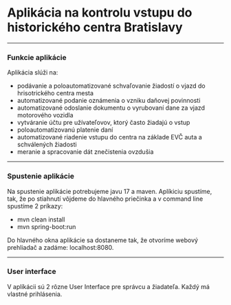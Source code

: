 # Aplikácia na kontrolu vstupu do historického centra Bratislavy

---

### Funkcie aplikácie

Aplikácia slúži na:

- podávanie a poloautomatizované schvaľovanie žiadostí o vjazd do hrisotrického centra mesta
- automatizované podanie oznámenia o vzniku daňovej povinnosti
- automatizované odoslanie dokumentu o vyrubovaní dane za vjazd motorového vozidla
- vytváranie účtu pre užívateľovov, ktorý často žiadajú o vstup
- poloautomatizovanú platenie daní
- automatizované riadenie vstupu do centra na základe EVČ auta a schválených žiadosti
- meranie a spracovanie dát znečistenia ovzdušia

---

### Spustenie aplikácie

Na spustenie aplikácie potrebujeme javu 17 a maven.
Aplíkiciu spustíme, tak, že po stiahnutí vôjdeme do hlavného priečinka a v command line spustíme 2 príkazy:

- mvn clean install
- mvn spring-boot:run

Do hlavného okna aplikácie sa dostaneme tak, že otvoríme webový prehliadač a zadáme: localhost:8080.

--- 

### User interface

V aplíkácii sú 2 rôzne User Interface pre správcu a žiadateľa. Každý má vlastné prihlásenia.